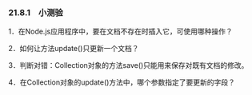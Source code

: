### 21.8.1　小测验

1．在Node.js应用程序中，要在文档不存在时插入它，可使用哪种操作？

2．如何让方法update()只更新一个文档？

3．判断对错：Collection对象的方法save()只能用来保存对既有文档的修改。

4．在Collection对象的update()方法中，哪个参数指定了要更新的字段？

